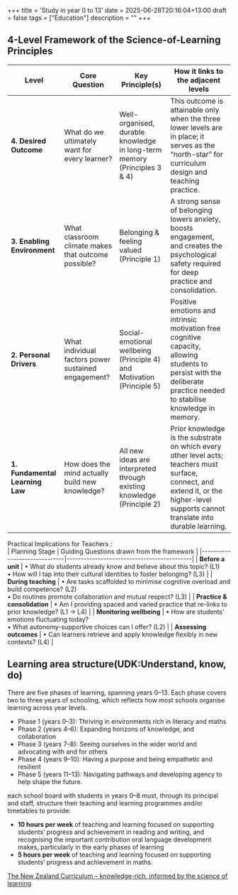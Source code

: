 +++
title = 'Study in year 0 to 13'
date = 2025-06-28T20:16:04+13:00
draft = false
tags = ["Education"]
description = ""
+++

## 4-Level Framework of the Science-of-Learning Principles
| Level | Core Question | Key Principle(s) | How it links to the adjacent levels |
|-------|---------------|------------------|-------------------------------------|
| **4. Desired Outcome** | What do we ultimately want for every learner? | Well-organised, durable knowledge in long-term memory (Principles 3 & 4) | This outcome is attainable only when the three lower levels are in place; it serves as the “north-star” for curriculum design and teaching practice. |
| **3. Enabling Environment** | What classroom climate makes that outcome possible? | Belonging & feeling valued (Principle 1) | A strong sense of belonging lowers anxiety, boosts engagement, and creates the psychological safety required for deep practice and consolidation. |
| **2. Personal Drivers** | What individual factors power sustained engagement? | Social-emotional wellbeing (Principle 4) and Motivation (Principle 5) | Positive emotions and intrinsic motivation free cognitive capacity, allowing students to persist with the deliberate practice needed to stabilise knowledge in memory. |
| **1. Fundamental Learning Law** | How does the mind actually build new knowledge? | All new ideas are interpreted through existing knowledge (Principle 2) | Prior knowledge is the substrate on which every other level acts; teachers must surface, connect, and extend it, or the higher-level supports cannot translate into durable learning. |

Practical Implications for Teachers :  
| Planning Stage               | Guiding Questions drawn from the framework |
|------------------------------|--------------------------------------------|
| **Before a unit**            | • What do students already know and believe about this topic? (L1)<br>• How will I tap into their cultural identities to foster belonging? (L3) |
| **During teaching**          | • Are tasks scaffolded to minimise cognitive overload and build competence? (L2)<br>• Do routines promote collaboration and mutual respect? (L3) |
| **Practice & consolidation** | • Am I providing spaced and varied practice that re-links to prior knowledge? (L1 → L4) |
| **Monitoring wellbeing**     | • How are students’ emotions fluctuating today?<br>• What autonomy-supportive choices can I offer? (L2) |
| **Assessing outcomes**       | • Can learners retrieve and apply knowledge flexibly in new contexts? (L4) |



## Learning area structure(UDK:Understand, know, do)
There are five phases of learning, spanning years 0–13. Each phase covers two to three years of schooling, which reflects how most schools organise learning across year levels.

* Phase 1 (years 0–3): Thriving in environments rich in literacy and maths 
* Phase 2 (years 4–6): Expanding horizons of knowledge, and collaboration 
* Phase 3 (years 7–8): Seeing ourselves in the wider world and advocating with and for others 
* Phase 4 (years 9–10): Having a purpose and being empathetic and resilient 
* Phase 5 (years 11–13): Navigating pathways and developing agency to help shape the future.


each school board with students in years 0–8 must, through its principal and staff, structure their teaching and learning programmes and/or timetables to provide:
* **10 hours per week** of teaching and learning focused on supporting students’ progress and achievement in reading and writing, and recognising the important contribution oral language development makes, particularly in the early phases of learning 
* **5 hours per week** of teaching and learning focused on supporting students’ progress and achievement in maths.

[The New Zealand Curriculum – knowledge-rich, informed by the science of learning](https://newzealandcurriculum.tahurangi.education.govt.nz/nzc---english-years-0-6/5637239089.p#TeachingGuidance)